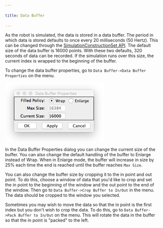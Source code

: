 ```yaml
---

title: Data Buffer

---
```


As the robot is simulated, the data is stored in a data buffer. The period in which data is stored defaults to once every 20 milliseconds (50 Hertz). This can be changed through the [SimulationConstructionSet API](/documentation/20-scs/01-api/00-api). The default size of the data buffer is 16000 points. With these two defaults, 320 seconds of data can be recorded. If the simulation runs over this size, the current index is wrapped to the beginning of the buffer.

To change the data buffer properties, go to `Data Buffer->Data Buffer Properties` on the menu.

![DataBuffer](/resources/images/scs-tutorials/scsDataBufferProperties.png)

In the Data Buffer Properties dialog you can change the current size of the buffer.  You can also change the default handling of the buffer to Enlarge instead of Wrap.  When in Enlarge mode, the buffer will increase in size by 25% each time the end is reached until the buffer reaches `Max Size`.

You can also change the buffer size by cropping it to the in point and out point.  To do this, choose a window of data that you'd like to crop and set the in point to the beginning of the window and the out point to the end of the window. Then go to `Data Buffer->Crop Buffer to In/Out` in the menu. The data should be cropped to the window you selected.

Sometimes you may wish to move the data so that the in point is the first index but you don't wish to crop the data.  To do this, go to `Data Buffer->Pack Buffer to In/Out` on the menu. This will rotate the data in the buffer so that the in point is "packed" to the left.
